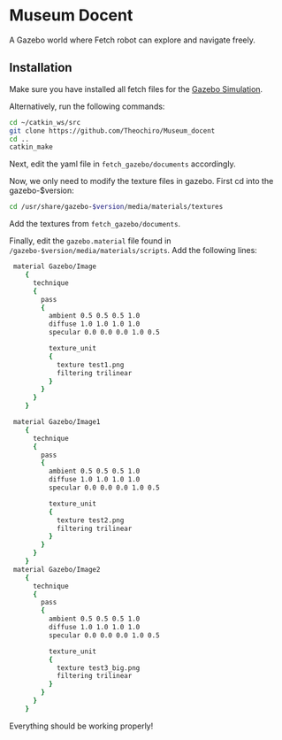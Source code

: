 # Museum Docent

A Gazebo world where Fetch robot can explore and navigate freely.

## Installation

Make sure you have installed all fetch files for the [Gazebo Simulation](https://docs.fetchrobotics.com/gazebo.html).

Alternatively, run the following commands:
```bash
cd ~/catkin_ws/src
git clone https://github.com/Theochiro/Museum_docent
cd ..
catkin_make 
```
Next, edit the yaml file in ```fetch_gazebo/documents``` accordingly.

Now, we only need to modify the texture files in gazebo. First cd into the gazebo-$version:
```bash
cd /usr/share/gazebo-$version/media/materials/textures
```
Add the textures from ```fetch_gazebo/documents```.

Finally, edit the ```gazebo.material``` file found in ```/gazebo-$version/media/materials/scripts```. Add the following lines:
```bash
 material Gazebo/Image
    {
      technique
      {
        pass
        {
          ambient 0.5 0.5 0.5 1.0
          diffuse 1.0 1.0 1.0 1.0
          specular 0.0 0.0 0.0 1.0 0.5

          texture_unit
          {
            texture test1.png
            filtering trilinear
          }
        }
      }
    }

 material Gazebo/Image1
    {
      technique
      {
        pass
        {
          ambient 0.5 0.5 0.5 1.0
          diffuse 1.0 1.0 1.0 1.0
          specular 0.0 0.0 0.0 1.0 0.5

          texture_unit
          {
            texture test2.png
            filtering trilinear
          }
        }
      }
    }
 material Gazebo/Image2
    {
      technique
      {
        pass
        {
          ambient 0.5 0.5 0.5 1.0
          diffuse 1.0 1.0 1.0 1.0
          specular 0.0 0.0 0.0 1.0 0.5

          texture_unit
          {
            texture test3_big.png
            filtering trilinear
          }
        }
      }
    }
```
Everything should be working properly!

